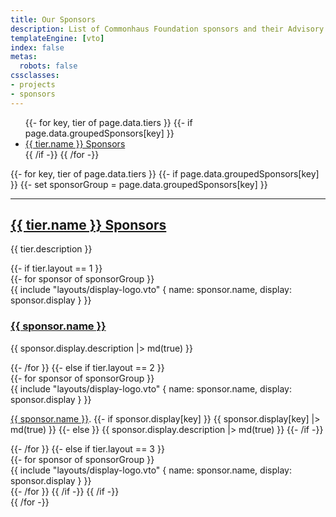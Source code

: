 ```yaml
---
title: Our Sponsors
description: List of Commonhaus Foundation sponsors and their Advisory Board representatives.
templateEngine: [vto]
index: false
metas:
  robots: false
cssclasses:
- projects
- sponsors
---
```


<ul class="two-columns">
{{- for key, tier of page.data.tiers }}
{{- if page.data.groupedSponsors[key] }}
<li><a href="#section-{{key}}">{{ tier.name }} Sponsors</a></li>
{{ /if -}}
{{ /for -}}
</ul>

{{- for key, tier of page.data.tiers }}
{{- if page.data.groupedSponsors[key] }}
{{- set sponsorGroup = page.data.groupedSponsors[key] }}
<hr />
<h2 id="section-{{key}}"><a class="header-anchor" href="#section-{{key}}">{{ tier.name }} Sponsors</a></h2>
<p>{{ tier.description }}</p>
{{- if tier.layout == 1 }}
<section class="cards wide">
{{- for sponsor of sponsorGroup }}
    <div class="card wide">
        {{ include "layouts/display-logo.vto" { name: sponsor.name, display: sponsor.display } }}
        <div class="text-content">
            <h3><a href="{{ sponsor.display.home }}">{{ sponsor.name }}</a></h3>
            <p>{{ sponsor.display.description |> md(true) }}</p>
        </div>
    </div>
{{- /for }}
{{- else if tier.layout == 2 }}
<section class="cards wrapped">
{{- for sponsor of sponsorGroup }}
    <div class="card two">
        {{ include "layouts/display-logo.vto" { name: sponsor.name, display: sponsor.display } }}
        <div class="text-content">
            <p><a href="{{ sponsor.display.home }}">{{ sponsor.name }}</a>. 
                {{- if sponsor.display[key] }} {{ sponsor.display[key] |> md(true) }}
                {{- else }} {{ sponsor.display.description |> md(true) }}
                {{- /if -}}</p>
        </div>
    </div>
{{- /for }}
{{- else if tier.layout == 3 }}
<section class="cards wrapped">
{{- for sponsor of sponsorGroup }}
    <div class="card three">
        {{ include "layouts/display-logo.vto" { name: sponsor.name, display: sponsor.display } }}
    </div>
{{- /for }}
{{ /if -}}
{{ /if -}}
</section>
{{ /for -}}
